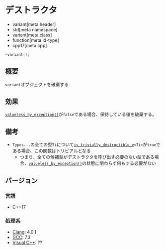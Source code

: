 # デストラクタ
* variant[meta header]
* std[meta namespace]
* variant[meta class]
* function[meta id-type]
* cpp17[meta cpp]

```cpp
~variant();
```

## 概要
`variant`オブジェクトを破棄する


## 効果
[`valueless_by_exception()`](valueless_by_exception.md)が`false`である場合、保持している値を破棄する。


## 備考
- `Types...`の全ての型`Ti`について[`is_trivially_destructible_v`](/reference/type_traits/is_trivially_destructible.md)`<Ti>`が`true`である場合、この関数はトリビアルとなる
    - つまり、全ての候補型がデストラクタを呼び出す必要のない型である場合、[`valueless_by_exception()`](valueless_by_exception.md)の状態に関わらず何もする必要がない


## バージョン
### 言語
- C++17

### 処理系
- [Clang](/implementation.md#clang): 4.0.1
- [GCC](/implementation.md#gcc): 7.3
- [Visual C++](/implementation.md#visual_cpp): ??
